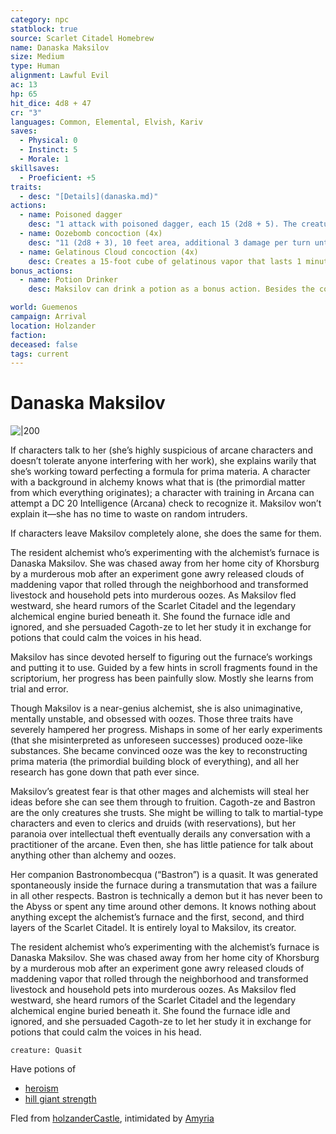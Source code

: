 ```yaml
---
category: npc
statblock: true
source: Scarlet Citadel Homebrew
name: Danaska Maksilov
size: Medium
type: Human
alignment: Lawful Evil
ac: 13
hp: 65
hit_dice: 4d8 + 47
cr: "3"
languages: Common, Elemental, Elvish, Kariv
saves:
  - Physical: 0
  - Instinct: 5
  - Morale: 1
skillsaves:
  - Proeficient: +5
traits:
  - desc: "[Details](danaska.md)"
actions:
  - name: Poisoned dagger
    desc: "1 attack with poisoned dagger, each 15 (2d8 + 5). The creature is poisoned until the start of Maksilov’s next turn. A successful DC 13 Constitution saving throw halves the poison damage and prevents the poisoned condition."
  - name: Oozebomb concoction (4x)
    desc: "11 (2d8 + 3), 10 feet area, additional 3 damage per turn until acid is cleand"
  - name: Gelatinous Cloud concoction (4x)
    desc: Creates a 15-foot cube of gelatinous vapor that lasts 1 minute. Every creature inside the cloud must make a DC 13 Constitution saving throw. On a failure, the creature takes 10 (3d6) acid damage, can’t breathe, and is restrained. A successful saving throw halves the damage and prevents restraint and suffocation. A creature that ends its turn inside the cloud takes 10 (3d6) acid damage. A restrained creature can escape by taking an action to make a DC 12 Strength (Athletics) check, freeing itself and moving into an empty space of its choice within 5 feet of the cloud on a success.
bonus_actions:
  - name: Potion Drinker
    desc: Maksilov can drink a potion as a bonus action. Besides the concoctions described below, she carries potions of flying, gaseous form, and superior healing. If she faces more than four enemies, she also has a potion of speed.

world: Guemenos
campaign: Arrival
location: Holzander
faction: 
deceased: false
tags: current
---
```


# Danaska Maksilov

![|200](https://i.imgur.com/flD3Toy.png)


If characters talk to her (she’s highly suspicious of arcane characters and doesn’t tolerate anyone interfering with her work), she explains warily that she’s working toward perfecting a formula for prima materia. A character with a background in alchemy knows what that is (the primordial matter from which everything originates); a character with training in Arcana can attempt a DC 20 Intelligence (Arcana) check to recognize it. Maksilov won’t explain it—she has no time to waste on random intruders.

If characters leave Maksilov completely alone, she does the same for them.

The resident alchemist who’s experimenting with the alchemist’s furnace is Danaska Maksilov. She was chased away from her home city of Khorsburg by a murderous mob after an experiment gone awry released clouds of maddening vapor that rolled through the neighborhood and transformed livestock and household pets into murderous oozes. As Maksilov fled westward, she heard rumors of the Scarlet Citadel and the legendary alchemical engine buried beneath it. She found the furnace idle and ignored, and she persuaded Cagoth-ze to let her study it in exchange for potions that could calm the voices in his head.

Maksilov has since devoted herself to figuring out the furnace’s workings and putting it to use. Guided by a few hints in scroll fragments found in the scriptorium, her progress has been painfully slow. Mostly she learns from trial and error.

Though Maksilov is a near-genius alchemist, she is also unimaginative, mentally unstable, and obsessed with oozes. Those three traits have severely hampered her progress. Mishaps in some of her early experiments (that she misinterpreted as unforeseen successes) produced ooze-like substances. She became convinced ooze was the key to reconstructing prima materia (the primordial building block of everything), and all her research has gone down that path ever since.

Maksilov’s greatest fear is that other mages and alchemists will steal her ideas before she can see them through to fruition. Cagoth-ze and Bastron are the only creatures she trusts. She might be willing to talk to martial-type characters and even to clerics and druids (with reservations), but her paranoia over intellectual theft eventually derails any conversation with a practitioner of the arcane. Even then, she has little patience for talk about anything other than alchemy and oozes.

Her companion Bastronombecqua (“Bastron”) is a quasit. It was generated spontaneously inside the furnace during a transmutation that was a failure in all other respects. Bastron is technically a demon but it has never been to the Abyss or spent any time around other demons. It knows nothing about anything except the alchemist’s furnace and the first, second, and third layers of the Scarlet Citadel. It is entirely loyal to Maksilov, its creator.

The resident alchemist who’s experimenting with the alchemist’s furnace is Danaska Maksilov. She was chased away from her home city of Khorsburg by a murderous mob after an experiment gone awry released clouds of maddening vapor that rolled through the neighborhood and transformed livestock and household pets into murderous oozes. As Maksilov fled westward, she heard rumors of the Scarlet Citadel and the legendary alchemical engine buried beneath it. She found the furnace idle and ignored, and she persuaded Cagoth-ze to let her study it in exchange for potions that could calm the voices in his head.

```statblock
creature: Quasit
```

Have potions of 
- [heroism](http://dnd5e.wikidot.com/wondrous-items:potion-of-heroism)
- [hill giant strength](https://www.dndbeyond.com/magic-items/4706-potion-of-hill-giant-strength) 

Fled from [holzanderCastle](../locations/holzanderCastle.md), intimidated by [Amyria](../pcs/Amyria.md)